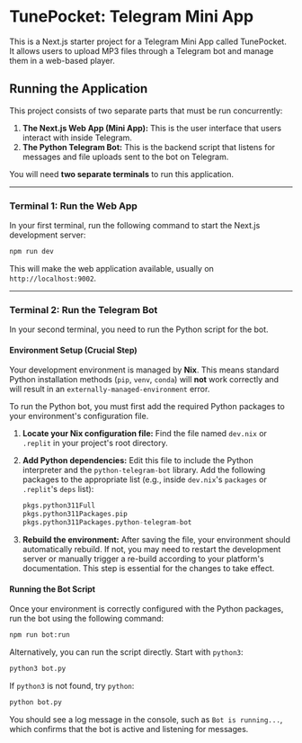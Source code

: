 # TunePocket: Telegram Mini App

This is a Next.js starter project for a Telegram Mini App called TunePocket. It allows users to upload MP3 files through a Telegram bot and manage them in a web-based player.

## Running the Application

This project consists of two separate parts that must be run concurrently:

1.  **The Next.js Web App (Mini App):** This is the user interface that users interact with inside Telegram.
2.  **The Python Telegram Bot:** This is the backend script that listens for messages and file uploads sent to the bot on Telegram.

You will need **two separate terminals** to run this application.

---

### Terminal 1: Run the Web App

In your first terminal, run the following command to start the Next.js development server:

```bash
npm run dev
```

This will make the web application available, usually on `http://localhost:9002`.

---

### Terminal 2: Run the Telegram Bot

In your second terminal, you need to run the Python script for the bot.

#### **Environment Setup (Crucial Step)**

Your development environment is managed by **Nix**. This means standard Python installation methods (`pip`, `venv`, `conda`) will **not** work correctly and will result in an `externally-managed-environment` error.

To run the Python bot, you must first add the required Python packages to your environment's configuration file.

1.  **Locate your Nix configuration file:** Find the file named `dev.nix` or `.replit` in your project's root directory.

2.  **Add Python dependencies:** Edit this file to include the Python interpreter and the `python-telegram-bot` library. Add the following packages to the appropriate list (e.g., inside `dev.nix`'s `packages` or `.replit`'s `deps` list):

    ```nix
    pkgs.python311Full
    pkgs.python311Packages.pip
    pkgs.python311Packages.python-telegram-bot
    ```

3.  **Rebuild the environment:** After saving the file, your environment should automatically rebuild. If not, you may need to restart the development server or manually trigger a re-build according to your platform's documentation. This step is essential for the changes to take effect.

#### **Running the Bot Script**

Once your environment is correctly configured with the Python packages, run the bot using the following command:

```bash
npm run bot:run
```

Alternatively, you can run the script directly. Start with `python3`:

```bash
python3 bot.py
```

If `python3` is not found, try `python`:

```bash
python bot.py
```

You should see a log message in the console, such as `Bot is running...`, which confirms that the bot is active and listening for messages.
